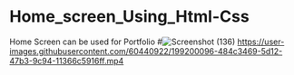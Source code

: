 # Home_screen_Using_Html-Css
Home Screen can be used for Portfolio
#![Screenshot (136)](https://user-images.githubusercontent.com/60440922/199182642-df9b8a8f-94a3-4fb9-8de9-e63b5500a9fa.png)
https://user-images.githubusercontent.com/60440922/199200096-484c3469-5d12-47b3-9c94-11366c5916ff.mp4
